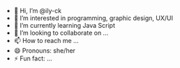 - 👋 Hi, I’m @ily-ck
- 👀 I’m interested in programming, graphic design, UX/UI
- 🌱 I’m currently learning Java Script
- 💞️ I’m looking to collaborate on ...
- 📫 How to reach me ...
- 😄 Pronouns: she/her
- ⚡ Fun fact: ...

<!---
ily-ck/ily-ck is a ✨ special ✨ repository because its `README.md` (this file) appears on your GitHub profile.
You can click the Preview link to take a look at your changes.
--->
